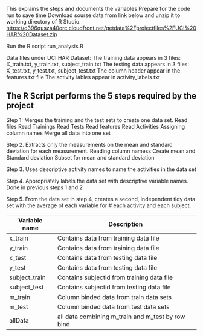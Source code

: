 This explains the steps and documents the variables 
Prepare for the code run to save time
Download sourse data from link below and unzip it to working directory of R Studio.
https://d396qusza40orc.cloudfront.net/getdata%2Fprojectfiles%2FUCI%20HAR%20Dataset.zip

Run the R script run_analysis.R

Data files under UCI HAR Dataset:
The training data appears in 3 files: X_train.txt, y_train.txt, subject_train.txt
The testing data appears in 3 files: X_test.txt, y_test.txt, subject_test.txt
The column header appear in the features.txt file
The activity lables appear in activity_labels.txt

## The R Script performs the 5 steps required by the project
Step 1: Merges the training and the test sets to create one data set.
        Read files
        Read Trainings
        Read Tests
        Read features
        Read Activities
        Assigning column names
        Merge all data into one set

Step 2. Extracts only the measurements on the mean and standard deviation for each measurement.
        Reading column namess
        Create mean and Standard deviation
        Subset for mean and standard deviation
        
Step 3.	Uses descriptive activity names to name the activities in the data set

Step 4.	Appropriately labels the data set with descriptive variable names.
        Done in previous steps 1 and 2
        
Step 5.	From the data set in step 4, creates a second, independent tidy data set with the average of each variable for # each activity and each subject.

Variable name           | Description
------------------------|------------
x_train                 |Contains data from training data file
y_train                 |Contains data from training data file
x_test                  |Contains data from testing data file
y_test                  |Contains data from testing data file
subject_train           |Contains subjectid from training data file
subject_test            |Contains subjectid from testing data file
m_train                 |Column binded data from train data sets
m_test                  |Column binded data from test data sets
allData                 |all data combining m_train and m_test by row bind

 
